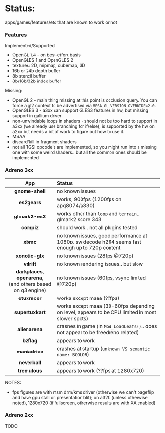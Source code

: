# Status:
apps/games/features/etc that are known to work or not

### Features
Implemented/Supported:
* OpenGL 1.4 - on best-effort basis
* OpenGLES 1 and OpenGLES 2
* textures: 2D, mipmap, cubemap, 3D
* 16b or 24b depth buffer
* 8b stencil buffer
* 8b/16b/32b index buffer

Missing:
* OpenGL 2 - main thing missing at this point is occlusion query.  You can force a gl2 context to be advertised via `MESA_GL_VERSION_OVERRIDE=2.0`.
* OpenGLES 3 - a3xx can support GLES3 features in hw, but missing support in gallium driver
* non-unwindable loops in shaders - should not be too hard to support in a3xx (we already use branching for if/else), is supported by the hw on a2xx but needs a bit of work to figure out how to use it.
* MSAA
* discard/kill in fragment shaders
* not all TGSI opcode's are implemented, so you might run into a missing one with some weird shaders.. but all the common ones should be implemented

### Adreno 3xx
|       App       | Status |
|:---------------:|:-------|
| **gnome-shell** | no known issues |
| **es2gears**    | works, 900fps (1200fps on apq8074/a330) |
| **glmark2-es2** | works other than `loop` and `terrain`.. glmark2 score 343 |
| **compiz**      | should work.. not all plugins tested |
| **xbmc**        | no known issues, good performance at 1080p, sw decode h264 seems fast enough up to 720p content |
| **xonotic-glx** | no known issues (28fps @720p) |
| **vdrift**      | no known rendering issues.. but slow |
| **darkplaces**, **openarena**,<br>(and others based on q3 engine)| no known issues (60fps, vsync limited @720p) |
| **etuxracer**   | works except msaa (??fps) |
| **supertuxkart**| works except msaa (30-60fps depending on level, appears to be CPU limited in most slower spots) |
| **alienarena**  | crashes in game (in `Mod_LoadLeafs()`.. does not appear to be freedreno related) |
| **bzflag**      | appears to work |
| **maniadrive**  | crashes at startup (`unknown VS semantic name: BCOLOR`) |
| **neverball**   | appears to work |
| **tremulous**   | appears to work (??fps at 1280x720) |
NOTES:
* fps figures are with msm drm/kms driver (otherwise we can't pageflip and have gpu stall on presentation blit); on a320 (unless otherwise noted), 1280x720 (if fullscreen, otherwise results are with XA enabled)

### Adreno 2xx
TODO
